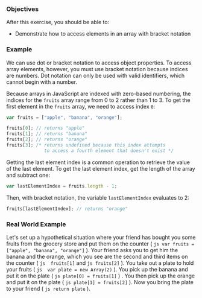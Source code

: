 <!--{ ids:[188], language:'JavaScript', type:'workshop', order: 7, name:'Access Elements', description:'Access elements in an array with bracket notation' } -->

### Objectives

After this exercise, you should be able to:

- Demonstrate how to access elements in an array with bracket notation

### Example

We can use dot or bracket notation to access object properties. To access array elements, however, you must use bracket notation because indices are numbers. Dot notation can only be used with valid identifiers, which cannot begin with a number.

Because arrays in JavaScript are indexed with zero-based numbering, the indices for the `fruits` array range from 0 to 2 rather than 1 to 3. To get the first element in the `fruits` array, we need to access index `0`:

```js
var fruits = ["apple", "banana", "orange"];

fruits[0]; // returns "apple"
fruits[1]; // returns "banana"
fruits[2]; // returns "orange"
fruits[3]; /* returns undefined because this index attempts
              to access a fourth element that doesn't exist */
```

Getting the last element index is a common operation to retrieve the value of the last element. To get the last element index, get the length of the array and subtract one:

```js
var lastElementIndex = fruits.length - 1;
```

Then, with bracket notation, the variable `lastElementIndex` evaluates to 2:

```js
fruits[lastElementIndex]; // returns "orange"
```

### Real World Example

Let's set up a hypothetical situation where your friend has bought you some fruits from the grocery store and put them on the counter ( ```js var fruits = ["apple", "banana", "orange"]``` ).
Your friend asks you to get him the banana and the orange, which you see are the second and third items on the counter ( ```js  fruits[1]``` and  ```js fruits[2]``` ).
You take out a plate to hold your fruits ( ```js  var plate = new Array(2)``` ).
You pick up the banana and put it on the plate ( ```js plate[0] = fruits[1]``` ) .
You then pick up the orange and put it on the plate ( ```js plate[1] = fruits[2]``` ).
Now you bring the plate to your friend ( ```js return plate``` ).
